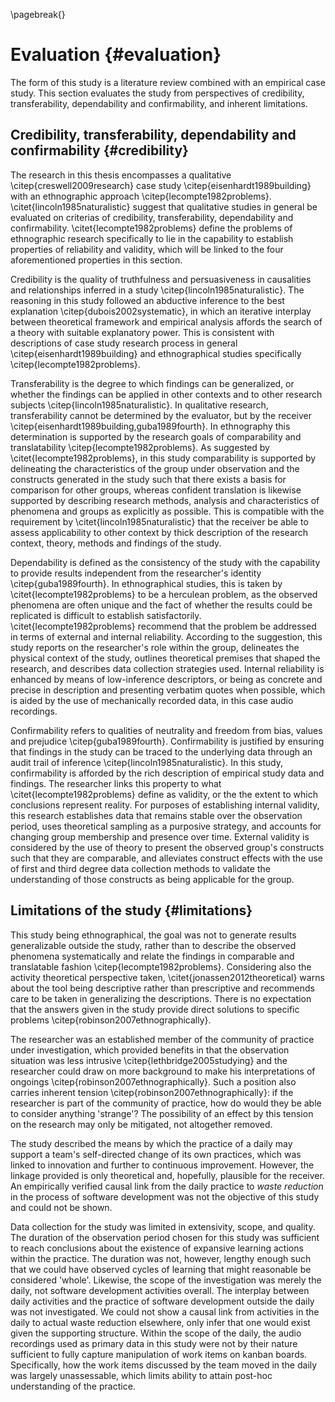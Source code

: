\pagebreak{}

# Evaluation {#evaluation}

The form of this study is a literature review combined with an empirical case study. This section evaluates the study from perspectives of credibility, transferability, dependability and confirmability, and inherent limitations.

## Credibility, transferability, dependability and confirmability {#credibility}

The research in this thesis encompasses a qualitative \citep{creswell2009research} case study \citep{eisenhardt1989building} with an ethnographic approach \citep{lecompte1982problems}. \citet{lincoln1985naturalistic} suggest that qualitative studies in general be evaluated on criterias of credibility, transferability, dependability and confirmability. \citet{lecompte1982problems} define the problems of ethnographic research specifically to lie in the capability to establish properties of reliability and validity, which will be linked to the four aforementioned properties in this section.

Credibility is the quality of truthfulness and persuasiveness in causalities and relationships inferred in a study \citep{lincoln1985naturalistic}. The reasoning in this study followed an abductive inference to the best explanation \citep{dubois2002systematic}, in which an iterative interplay between theoretical framework and empirical analysis affords the search of a theory with suitable explanatory power. This is consistent with descriptions of case study research process in general \citep{eisenhardt1989building} and ethnographical studies specifically \citep{lecompte1982problems}.

Transferability is the degree to which findings can be generalized, or whether the findings can be applied in other contexts and to other research subjects \citep{lincoln1985naturalistic}. In qualitative research, transferability cannot be determined by the evaluator, but by the receiver \citep{eisenhardt1989building,guba1989fourth}. In ethnography this determination is supported by the research goals of comparability and translatability \citep{lecompte1982problems}. As suggested by \citet{lecompte1982problems}, in this study comparability is supported by delineating the characteristics of the group under observation and the constructs generated in the study such that there exists a basis for comparison for other groups, whereas confident translation is likewise supported by describing research methods, analysis and characteristics of phenomena and groups as explicitly as possible. This is compatible with the requirement by \citet{lincoln1985naturalistic} that the receiver be able to assess applicability to other context by thick description of the research context, theory, methods and findings of the study.

Dependability is defined as the consistency of the study with the capability to provide results independent from the researcher's identity \citep{guba1989fourth}. In ethnographical studies, this is taken by \citet{lecompte1982problems} to be a herculean problem, as the observed phenomena are often unique and the fact of whether the results could be replicated is difficult to establish satisfactorily. \citet{lecompte1982problems} recommend that the problem be addressed in terms of external and internal reliability. According to the suggestion, this study reports on the researcher's role within the group, delineates the physical context of the study, outlines theoretical premises that shaped the research, and describes data collection strategies used. Internal reliability is enhanced by means of low-inference descriptors, or being as concrete and precise in description and presenting verbatim quotes when possible, which is aided by the use of mechanically recorded data, in this case audio recordings.

Confirmability refers to qualities of neutrality and freedom from bias, values and prejudice \citep{guba1989fourth}. Confirmability is justified by ensuring that findings in the study can be traced to the underlying data through an audit trail of inference \citep{lincoln1985naturalistic}. In this study, confirmability is afforded by the rich description of empirical study data and findings. The researcher links this property to what \citet{lecompte1982problems} define as validity, or the the extent to which conclusions represent reality. For purposes of establishing internal validity, this research establishes data that remains stable over the observation period, uses theoretical sampling as a purposive strategy, and accounts for changing group membership and presence over time. External validity is considered by the use of theory to present the observed group's constructs such that they are comparable, and alleviates construct effects with the use of first and third degree data collection methods to validate the understanding of those constructs as being applicable for the group.


## Limitations of the study {#limitations}

This study being ethnographical, the goal was not to generate results generalizable outside the study, rather than to describe the observed phenomena systematically and relate the findings in comparable and translatable fashion \citep{lecompte1982problems}. Considering also the activity theoretical perspective taken, \citet{jonassen2012theoretical} warns about the tool being descriptive rather than prescriptive and recommends care to be taken in generalizing the descriptions. There is no expectation that the answers given in the study provide direct solutions to specific problems \citep{robinson2007ethnographically}.

The researcher was an established member of the community of practice under investigation, which provided benefits in that the observation situation was less intrusive \citep{lethbridge2005studying} and the researcher could draw on more background to make his interpretations of ongoings \citep{robinson2007ethnographically}. Such a position also carries inherent tension \citep{robinson2007ethnographically}: if the researcher is part of the community of practice, how do would they be able to consider anything 'strange'? The possibility of an effect by this tension on the research may only be mitigated, not altogether removed.

The study described the means by which the practice of a daily may support a team's self-directed change of its own practices, which was linked to innovation and further to continuous improvement. However, the linkage provided is only theoretical and, hopefully, plausible for the receiver. An empirically verified causal link from the daily practice to *waste reduction* in the process of software development was not the objective of this study and could not be shown.

Data collection for the study was limited in extensivity, scope, and quality. The duration of the observation period chosen for this study was sufficient to reach conclusions about the existence of expansive learning actions within the practice. The duration was not, however, lengthy enough such that we could have observed cycles of learning that might reasonable be considered 'whole'. Likewise, the scope of the investigation was merely the daily, not software development activities overall. The interplay between daily activities and the practice of software development outside the daily was not investigated. We could not show a causal link from activities in the daily to actual waste reduction elsewhere, only infer that one would exist given the supporting structure. Within the scope of the daily, the audio recordings used as primary data in this study were not by their nature sufficient to fully capture manipulation of work items on kanban boards. Specifically, how the work items discussed by the team moved in the daily was largely unassessable, which limits ability to attain post-hoc understanding of the practice.

